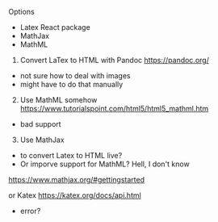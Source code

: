 Options
- Latex React package
- MathJax
- MathML

1) Convert LaTex to HTML with Pandoc
https://pandoc.org/

- not sure how to deal with images
- might have to do that manually

2) Use MathML somehow
https://www.tutorialspoint.com/html5/html5_mathml.htm

- bad support

3) Use MathJax
- to convert Latex to HTML live?
- Or imporve support for MathML? Hell, I don't know

https://www.mathjax.org/#gettingstarted

or Katex
https://katex.org/docs/api.html

- error?

<script src="https://polyfill.io/v3/polyfill.min.js?features=es6"></script>
<script id="MathJax-script" async src="https://cdn.jsdelivr.net/npm/mathjax@3/es5/tex-mml-chtml.js"></script>
